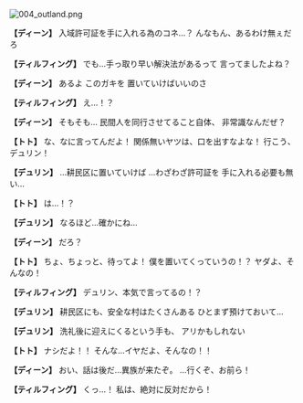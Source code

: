 
![004_outland.png](../images/backgrounds/004_outland.png)

**【ディーン】**
入域許可証を手に入れる為のコネ…？
んなもん、あるわけ無ぇだろ

**【ティルフィング】**
でも…手っ取り早い解決法があるって
言ってましたよね？

**【ディーン】**
あるよ
このガキを
置いていけばいいのさ

**【ティルフィング】**
え…！？

**【ディーン】**
そもそも…
民間人を同行させてること自体、
非常識なんだぜ？

**【トト】**
な、なに言ってんだよ！
関係無いヤツは、口を出すなよな！
行こう、デュリン！

**【デュリン】**
…耕民区に置いていけば
…わざわざ許可証を
手に入れる必要も無い…

**【トト】**
は…！？

**【デュリン】**
なるほど…確かにね…

**【ディーン】**
だろ？

**【トト】**
ちょ、ちょっと、待ってよ！
僕を置いてくっていうの！？
ヤダよ、そんなの！

**【ティルフィング】**
デュリン、本気で言ってるの！？

**【デュリン】**
耕民区にも、安全な村はたくさんある
ひとまず預けておいて…

**【デュリン】**
洗礼後に迎えにくるという手も、
アリかもしれない

**【トト】**
ナシだよ！！
そんな…イヤだよ、そんなの！！

**【ディーン】**
おい、話は後だ…異族が来たぞ。
…行くぞ、お前ら！

**【ティルフィング】**
くっ…！
私は、絶対に反対だから！